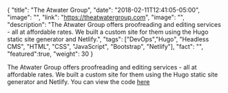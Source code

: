 {
  "title": "The Atwater Group",
  "date": "2018-02-11T12:41:05-05:00",
  "image": "",
  "link": "https://theatwatergroup.com",
  "image": "",
  "description": "The Atwater Group offers proofreading and editing services - all at affordable rates. We built a custom site for them using the Hugo static site generator and Netlify.",
  "tags": ["DevOps","Hugo", "Headless CMS", "HTML", "CSS", "JavaScript", "Bootstrap", "Netlify"],
  "fact": "",
  "featured":true,
  "weight": 30
}

The Atwater Group offers proofreading and editing services - all at affordable rates. We built a custom site for them using the Hugo static site generator and Netlify. You can view the code [here](https://github.com/ogdenstudios/atwater)
